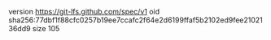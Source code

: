 version https://git-lfs.github.com/spec/v1
oid sha256:77dbf1f88cfc0257b19ee7ccafc2f64e2d6199ffaf5b2102ed9fee2102136dd9
size 105
